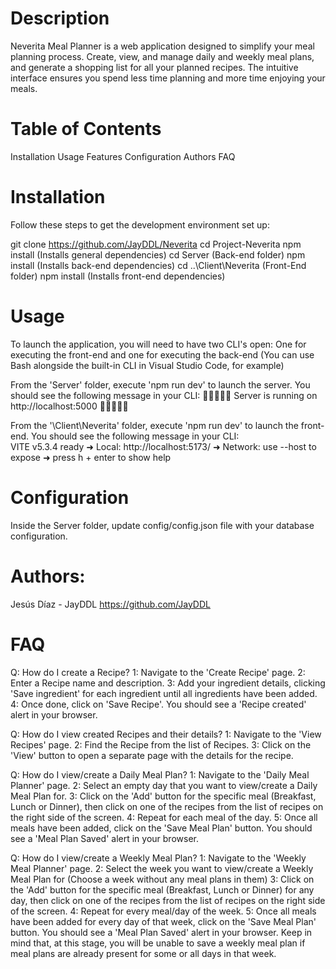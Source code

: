 # Description

Neverita Meal Planner is a web application designed to simplify your meal planning process. Create, view, and manage daily and weekly meal plans, and generate a shopping list for all your planned recipes. The intuitive interface ensures you spend less time planning and more time enjoying your meals.

# Table of Contents
Installation
Usage
Features
Configuration
Authors
FAQ

# Installation
Follow these steps to get the development environment set up:

git clone https://github.com/JayDDL/Neverita
cd Project-Neverita
npm install (Installs general dependencies)
cd Server (Back-end folder)
npm install (Installs back-end dependencies)
cd ..\Client\Neverita (Front-End folder)
npm install (Installs front-end dependencies)

# Usage
To launch the application, you will need to have two CLI's open: One for executing the front-end and one for executing the back-end (You can use Bash alongside the built-in CLI in Visual Studio Code, for example)

From the 'Server' folder, execute 'npm run dev' to launch the server. You should see the following message in your CLI:
🚀🚀🚀🚀🚀 Server is running on http://localhost:5000 🚀🚀🚀🚀🚀

From the '\Client\Neverita' folder, execute 'npm run dev' to launch the front-end. You should see the following message in your CLI:   
VITE v5.3.4  ready
  ➜  Local:   http://localhost:5173/
  ➜  Network: use --host to expose
  ➜  press h + enter to show help

# Configuration
Inside the Server folder, update config/config.json file with your database configuration.

# Authors:
Jesús Díaz - JayDDL
https://github.com/JayDDL

# FAQ
Q: How do I create a Recipe?
  1: Navigate to the 'Create Recipe' page.
  2: Enter a Recipe name and description.
  3: Add your ingredient details, clicking 'Save ingredient' for each ingredient until all ingredients have been added.
  4: Once done, click on 'Save Recipe'. You should see a 'Recipe created' alert in your browser.

Q: How do I view created Recipes and their details?
  1: Navigate to the 'View Recipes' page.
  2: Find the Recipe from the list of Recipes.
  3: Click on the 'View' button to open a separate page with the details for the recipe.

Q: How do I view/create a Daily Meal Plan?
  1: Navigate to the 'Daily Meal Planner' page.
  2: Select an empty day that you want to view/create a Daily Meal Plan for.
  3: Click on the 'Add' button for the specific meal (Breakfast, Lunch or Dinner), then click on one of the recipes from the list of recipes on the right side of the screen.
  4: Repeat for each meal of the day.
  5: Once all meals have been added, click on the 'Save Meal Plan' button. You should see a 'Meal Plan Saved' alert in your browser. 

Q: How do I view/create a Weekly Meal Plan?
  1: Navigate to the 'Weekly Meal Planner' page.
  2: Select the week you want to view/create a Weekly Meal Plan for (Choose a week without any meal plans in them)
  3: Click on the 'Add' button for the specific meal (Breakfast, Lunch or Dinner) for any day, then click on one of the recipes from the list of recipes on the right side of the screen.
  4: Repeat for every meal/day of the week. 
  5: Once all meals have been added for every day of that week, click on the 'Save Meal Plan' button. You should see a 'Meal Plan Saved' alert in your browser. Keep in mind that, at this stage, you will be unable to save a weekly meal plan if meal plans are already present for some or all days in that week.